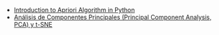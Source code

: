 - [Introduction to Apriori Algorithm in Python](https://intellipaat.com/blog/data-science-apriori-algorithm/?US)
- [Análisis de Componentes Principales (Principal Component Analysis, PCA) y t-SNE](https://cienciadedatos.net/documentos/35_principal_component_analysis)